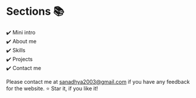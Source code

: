 
# Sections 📚

✔️ Mini intro\
✔️ About me \
✔️ Skills\
✔️ Projects\
✔️ Contact me

Please contact me at sanadhya2003@gmail.com if you have any feedback for the website. :star: Star it, if you like it!
